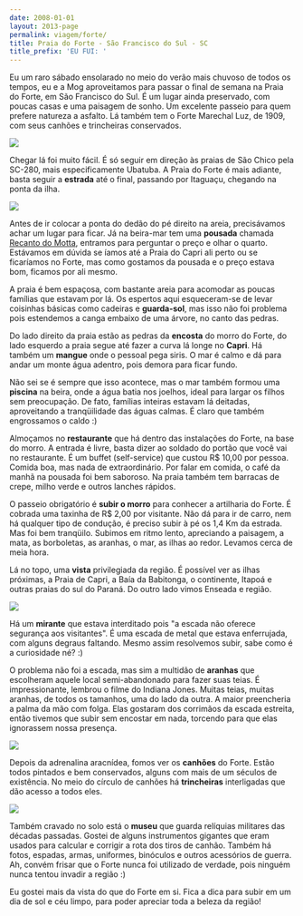 ```yaml
---
date: 2008-01-01
layout: 2013-page
permalink: viagem/forte/
title: Praia do Forte - São Francisco do Sul - SC
title_prefix: 'EU FUI: '
---
```


Eu um raro sábado ensolarado no meio do verão mais chuvoso de todos os tempos, eu e a Mog aproveitamos para passar o final de semana na Praia do Forte, em São Francisco do Sul. É um lugar ainda preservado, com poucas casas e uma paisagem de sonho. Um excelente passeio para quem prefere natureza a asfalto. Lá também tem o Forte Marechal Luz, de 1909, com seus canhões e trincheiras conservados.

![](http://aurelio.net/img/viagem/forte/canhao.jpg)

Chegar lá foi muito fácil. É só seguir em direção às praias de São Chico pela SC-280, mais especificamente Ubatuba. A Praia do Forte é mais adiante, basta seguir a **estrada** até o final, passando por Itaguaçu, chegando na ponta da ilha.

[![](http://aurelio.net/img/viagem/forte/mapa.jpg)](http://maps.google.com.br/maps/ms?f=q&hl=pt-BR&geocode=&ie=UTF8&msa=0&msid=103982191405517542813.00043e2ea7d818c4f0331&ll=-26.284796,-48.725739&spn=0.652585,0.756683&z=10&om=0)

Antes de ir colocar a ponta do dedão do pé direito na areia, precisávamos achar um lugar para ficar. Já na beira-mar tem uma **pousada** chamada [Recanto do Motta](http://www.recantomotta.com.br/), entramos para perguntar o preço e olhar o quarto. Estávamos em dúvida se íamos até a Praia do Capri ali perto ou se ficaríamos no Forte, mas como gostamos da pousada e o preço estava bom, ficamos por ali mesmo.

A praia é bem espaçosa, com bastante areia para acomodar as poucas famílias que estavam por lá. Os espertos aqui esqueceram-se de levar coisinhas básicas como cadeiras e **guarda-sol**, mas isso não foi problema pois estendemos a canga embaixo de uma árvore, no canto das pedras.

Do lado direito da praia estão as pedras da **encosta** do morro do Forte, do lado esquerdo a praia segue até fazer a curva lá longe no **Capri**. Há também um **mangue** onde o pessoal pega siris. O mar é calmo e dá para andar um monte água adentro, pois demora para ficar fundo.

Não sei se é sempre que isso acontece, mas o mar também formou uma **piscina** na beira, onde a água batia nos joelhos, ideal para largar os filhos sem preocupação. De fato, famílias inteiras estavam lá deitadas, aproveitando a tranqüilidade das águas calmas. É claro que também engrossamos o caldo :)

Almoçamos no **restaurante** que há dentro das instalações do Forte, na base do morro. A entrada é livre, basta dizer ao soldado do portão que você vai no restaurante. É um buffet (self-service) que custou R$ 10,00 por pessoa. Comida boa, mas nada de extraordinário. Por falar em comida, o café da manhã na pousada foi bem saboroso. Na praia também tem barracas de crepe, milho verde e outros lanches rápidos.

O passeio obrigatório é **subir o morro** para conhecer a artilharia do Forte. É cobrada uma taxinha de R$ 2,00 por visitante. Não dá para ir de carro, nem há qualquer tipo de condução, é preciso subir à pé os 1,4 Km da estrada. Mas foi bem tranqüilo. Subimos em ritmo lento, apreciando a paisagem, a mata, as borboletas, as aranhas, o mar, as ilhas ao redor. Levamos cerca de meia hora.

Lá no topo, uma **vista** privilegiada da região. É possível ver as ilhas próximas, a Praia de Capri, a Baía da Babitonga, o continente, Itapoá e outras praias do sul do Paraná. Do outro lado vimos Enseada e região.

![](http://aurelio.net/img/viagem/forte/vista.jpg)

Há um **mirante** que estava interditado pois "a escada não oferece segurança aos visitantes". É uma escada de metal que estava enferrujada, com alguns degraus faltando. Mesmo assim resolvemos subir, sabe como é a curiosidade né? :)

O problema não foi a escada, mas sim a multidão de **aranhas** que escolheram aquele local semi-abandonado para fazer suas teias. É impressionante, lembrou o filme do Indiana Jones. Muitas teias, muitas aranhas, de todos os tamanhos, uma do lado da outra. A maior preencheria a palma da mão com folga. Elas gostaram dos corrimãos da escada estreita, então tivemos que subir sem encostar em nada, torcendo para que elas ignorassem nossa presença.

![](http://aurelio.net/img/viagem/forte/aranhas.jpg)

Depois da adrenalina aracnídea, fomos ver os **canhões** do Forte. Estão todos pintados e bem conservados, alguns com mais de um séculos de existência. No meio do círculo de canhões há **trincheiras** interligadas que dão acesso a todos eles.

![](http://aurelio.net/img/viagem/forte/trincheira.jpg)

Também cravado no solo está o **museu** que guarda relíquias militares das décadas passadas. Gostei de alguns instrumentos gigantes que eram usados para calcular e corrigir a rota dos tiros de canhão. Também há fotos, espadas, armas, uniformes, binóculos e outros acessórios de guerra. Ah, convém frisar que o Forte nunca foi utilizado de verdade, pois ninguém nunca tentou invadir a região :)

Eu gostei mais da vista do que do Forte em si. Fica a dica para subir em um dia de sol e céu limpo, para poder apreciar toda a beleza da região!
